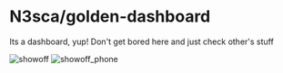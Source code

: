 # N3sca/golden-dashboard
 Its a dashboard, yup! Don't get bored here and just check other's stuff

 ![showoff](https://github.com/N3sca/golden-dashboard/assets/62601767/4e07a528-c8b6-4803-b029-306718abc4d1)
 ![showoff_phone](https://github.com/N3sca/golden-dashboard/assets/62601767/1fcad23f-297c-48de-9175-1d73b64033c2)
